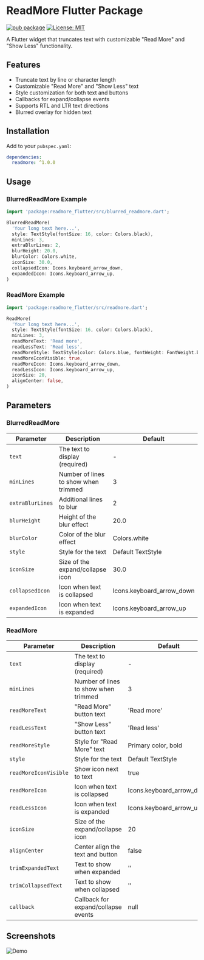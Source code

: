 # ReadMore Flutter Package

[![pub package](https://img.shields.io/pub/v/readmore.svg)](https://pub.dev/packages/readmore)
[![License: MIT](https://img.shields.io/badge/License-MIT-yellow.svg)](https://opensource.org/licenses/MIT)

A Flutter widget that truncates text with customizable "Read More" and "Show Less" functionality.

## Features

- Truncate text by line or character length
- Customizable "Read More" and "Show Less" text
- Style customization for both text and buttons
- Callbacks for expand/collapse events
- Supports RTL and LTR text directions
- Blurred overlay for hidden text

## Installation

Add to your `pubspec.yaml`:

```yaml
dependencies:
  readmore: ^1.0.0
```

## Usage

### BlurredReadMore Example

```dart
import 'package:readmore_flutter/src/blurred_readmore.dart';

BlurredReadMore(
  'Your long text here...',
  style: TextStyle(fontSize: 16, color: Colors.black),
  minLines: 3,
  extraBlurLines: 2,
  blurHeight: 20.0,
  blurColor: Colors.white,
  iconSize: 30.0,
  collapsedIcon: Icons.keyboard_arrow_down,
  expandedIcon: Icons.keyboard_arrow_up,
)
```

### ReadMore Example

```dart
import 'package:readmore_flutter/src/readmore.dart';

ReadMore(
  'Your long text here...',
  style: TextStyle(fontSize: 16, color: Colors.black),
  minLines: 3,
  readMoreText: 'Read more',
  readLessText: 'Read less',
  readMoreStyle: TextStyle(color: Colors.blue, fontWeight: FontWeight.bold),
  readMoreIconVisible: true,
  readMoreIcon: Icons.keyboard_arrow_down,
  readLessIcon: Icons.keyboard_arrow_up,
  iconSize: 20,
  alignCenter: false,
)
```

## Parameters

### BlurredReadMore

| Parameter        | Description                          | Default                     |
|------------------|--------------------------------------|-----------------------------|
| `text`           | The text to display (required)       | -                           |
| `minLines`       | Number of lines to show when trimmed | 3                           |
| `extraBlurLines` | Additional lines to blur             | 2                           |
| `blurHeight`     | Height of the blur effect            | 20.0                        |
| `blurColor`      | Color of the blur effect             | Colors.white                |
| `style`          | Style for the text                   | Default TextStyle           |
| `iconSize`       | Size of the expand/collapse icon     | 30.0                        |
| `collapsedIcon`  | Icon when text is collapsed          | Icons.keyboard_arrow_down   |
| `expandedIcon`   | Icon when text is expanded           | Icons.keyboard_arrow_up     |

### ReadMore

| Parameter          | Description                          | Default                     |
|--------------------|--------------------------------------|-----------------------------|
| `text`             | The text to display (required)       | -                           |
| `minLines`         | Number of lines to show when trimmed | 3                           |
| `readMoreText`     | "Read More" button text              | 'Read more'                 |
| `readLessText`     | "Show Less" button text              | 'Read less'                 |
| `readMoreStyle`    | Style for "Read More" text           | Primary color, bold         |
| `style`            | Style for the text                   | Default TextStyle           |
| `readMoreIconVisible` | Show icon next to text            | true                        |
| `readMoreIcon`     | Icon when text is collapsed          | Icons.keyboard_arrow_down   |
| `readLessIcon`     | Icon when text is expanded           | Icons.keyboard_arrow_up     |
| `iconSize`         | Size of the expand/collapse icon     | 20                          |
| `alignCenter`      | Center align the text and button     | false                       |
| `trimExpandedText` | Text to show when expanded           | ''                          |
| `trimCollapsedText`| Text to show when collapsed          | ''                          |
| `callback`         | Callback for expand/collapse events  | null                        |

## Screenshots

![Demo](https://github.com/yourusername/readmore/raw/main/demo.gif)
